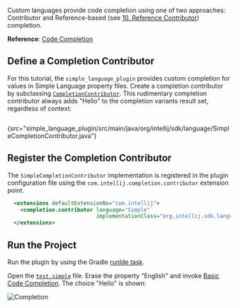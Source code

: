 [//]: # (title: 9. Completion Contributor)

<!-- Copyright 2000-2021 JetBrains s.r.o. and other contributors. Use of this source code is governed by the Apache 2.0 license that can be found in the LICENSE file. -->

Custom languages provide code completion using one of two approaches: Contributor and Reference-based (see [10. Reference Contributor](reference_contributor.md)) completion.

**Reference**: [Code Completion](code_completion.md)

## Define a Completion Contributor
For this tutorial, the `simple_language_plugin` provides custom completion for values in Simple Language property files.
Create a completion contributor by subclassing [`CompletionContributor`](upsource:///platform/analysis-api/src/com/intellij/codeInsight/completion/CompletionContributor.java).
This rudimentary completion contributor always adds "Hello" to the completion variants result set, regardless of context:

```java
```
{src="simple_language_plugin/src/main/java/org/intellij/sdk/language/SimpleCompletionContributor.java"}

## Register the Completion Contributor
The `SimpleCompletionContributor` implementation is registered in the plugin configuration file using the `com.intellij.completion.contributor` extension point.

```xml
  <extensions defaultExtensionNs="com.intellij">
    <completion.contributor language="Simple"
                            implementationClass="org.intellij.sdk.language.SimpleCompletionContributor"/>
  </extensions>
```

## Run the Project
Run the plugin by using the Gradle [runIde task](gradle_prerequisites.md#running-a-simple-gradle-based-intellij-platform-plugin).

Open the [`test.simple`](lexer_and_parser_definition.md#run-the-project) file.
Erase the property "English" and invoke [Basic Code Completion](https://www.jetbrains.com/help/idea/auto-completing-code.html#invoke-basic-completion).
The choice "Hello" is shown:

![Completion](completion.png)